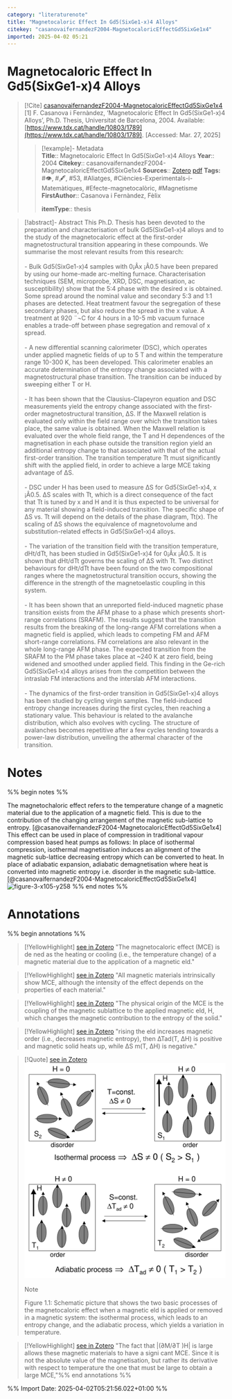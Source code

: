 ```yaml
---
category: "literaturenote"
title: "Magnetocaloric Effect In Gd5(SixGe1-x)4 Alloys"
citekey: "casanovaifernandezF2004-MagnetocaloricEffectGd5SixGe1x4"
imported: 2025-04-02 05:21
---
```


# Magnetocaloric Effect In Gd5(SixGe1-x)4 Alloys


> [!Cite] [casanovaifernandezF2004-MagnetocaloricEffectGd5SixGe1x4](zotero://select/library/items/JHSRBRH4)
> [1]  F. Casanova i Fernàndez, ‘Magnetocaloric Effect In Gd5(SixGe1-x)4 Alloys’, Ph.D. Thesis, Universitat de Barcelona, 2004. Available: [https://www.tdx.cat/handle/10803/1789](https://www.tdx.cat/handle/10803/1789). [Accessed: Mar. 27, 2025]
> > [!example]- Metadata    
> > **Title**:: Magnetocaloric Effect In Gd5(SixGe1-x)4 Alloys
> > **Year**:: 2004
> > **Citekey**:: casanovaifernandezF2004-MagnetocaloricEffectGd5SixGe1x4
> > **Sources**:: [Zotero](zotero://select/library/items/JHSRBRH4) [pdf](file:////home/joeashton/Zotero/storage/ZF8XFREV/1.CHAPTER_1.pdf) 
> > **Tags:** #👁, #🖋, #53, #Aliatges, #Ciències-Experimentals-i-Matemàtiques, #Efecte-magnetocalòric, #Magnetisme
> > **FirstAuthor**:: Casanova i Fernàndez, Fèlix
> > 
> > **itemType**:: thesis

> [!abstract]- Abstract
> This Ph.D. Thesis has been devoted to the preparation and characterisation of bulk Gd5(SixGe1-x)4 alloys and to the study of the magnetocaloric effect at the first-order magnetostructural transition appearing in these compounds. We summarise the most relevant results from this research:<br/><br/>- Bulk Gd5(SixGe1-x)4 samples with 0¡Âx ¡Â0.5 have been prepared by using our home-made arc-melting furnace. Characterisation techniques (SEM, microprobe, XRD, DSC, magnetisation, ac susceptibility) show that the 5:4 phase with the desired x is obtained. Some spread around the nominal value and secondary 5:3 and 1:1 phases are detected. Heat treatment favour the segregation of these secondary phases, but also reduce the spread in the x value. A treatment at 920 ¨¬C for 4 hours in a 10-5 mb vacuum furnace enables a trade-off between phase segregation and removal of x spread.<br/><br/>- A new differential scanning calorimeter (DSC), which operates under applied magnetic fields of up to 5 T and within the temperature range 10-300 K, has been developed. This calorimeter enables an accurate determination of the entropy change associated with a magnetostructural phase transition. The transition can be induced by sweeping either T or H. <br/><br/>- It has been shown that the Clausius-Clapeyron equation and DSC measurements yield the entropy change associated with the first-order magnetostructural transition, &#8710;S. If the Maxwell relation is evaluated only within the field range over which the transition takes place, the same value is obtained. When the Maxwell relation is evaluated over the whole field range, the T and H dependences of the magnetisation in each phase outside the transition region yield an additional entropy change to that associated with that of the actual first-order transition. The transition temperature Tt must significantly shift with the applied field, in order to achieve a large MCE taking advantage of &#8710;S.<br/><br/>- DSC under H has been used to measure &#8710;S for Gd5(SixGe1-x)4, x ¡Â0.5. &#8710;S scales with Tt, which is a direct consequence of the fact that Tt is tuned by x and H and it is thus expected to be universal for any material showing a field-induced transition. The specific shape of &#8710;S vs. Tt will depend on the details of the phase diagram, Tt(x). The scaling of &#8710;S shows the equivalence of magnetovolume and substitution-related effects in Gd5(SixGe1-x)4 alloys.<br/><br/>- The variation of the transition field with the transition temperature, dHt/dTt, has been studied in Gd5(SixGe1-x)4 for 0¡Âx ¡Â0.5. It is shown that dHt/dTt governs the scaling of &#8710;S with Tt. Two distinct behaviours for dHt/dTt have been found on the two compositional ranges where the magnetostructural transition occurs, showing the difference in the strength of the magnetoelastic coupling in this system.<br/><br/>- It has been shown that an unreported field-induced magnetic phase transition exists from the AFM phase to a phase which presents short-range correlations (SRAFM). The results suggest that the transition results from the breaking of the long-range AFM correlations when a magnetic field is applied, which leads to competing FM and AFM short-range correlations. FM correlations are also relevant in the whole long-range AFM phase. The expected transition from the SRAFM to the PM phase takes place at  ~240 K at zero field, being widened and smoothed under applied field. This finding in the Ge-rich Gd5(SixGe1-x)4 alloys arises from the competition between the intraslab FM interactions and the interslab AFM interactions.<br/><br/>- The dynamics of the first-order transition in Gd5(SixGe1-x)4 alloys has been studied by cycling virgin samples. The field-induced entropy change increases during the first cycles, then reaching a stationary value. This behaviour is related to the avalanche distribution, which also evolves with cycling. The structure of avalanches becomes repetitive after a few cycles tending towards a power-law distribution, unveiling the athermal character of the transition.

# Notes

%% begin notes %%

The magnetochaloric effect refers to the temperature change of a magnetic material due to the application of a magnetic field. This is due to the contribution of the changing arrangement of the magnetic sub-lattice to entropy. [@casanovaifernandezF2004-MagnetocaloricEffectGd5SixGe1x4]
This effect can be used in place of compression in traditional vapour compression based heat pumps as follows: In place of isothermal compression, isothermal magnetisation induces an alignment of the magnetic sub-lattice decreasing entropy which can be converted to heat. In place of adiabatic expansion, adiabatic demagnetisation where heat is converted into magnetic entropy i.e. disorder in the magnetic sub-lattice.[@casanovaifernandezF2004-MagnetocaloricEffectGd5SixGe1x4]
![figure-3-x105-y258](figure-3-x105-y258.png)
%% end notes %%

# Annotations

%% begin annotations %%

> [!YellowHighlight] [see in Zotero](zotero://open-pdf/library/items/ZF8XFREV?page=1&annotation=WB2FQWAW)
> "The magnetocaloric effect (MCE) is de ned as the heating or cooling (i.e., the temperature change) of a magnetic material due to the application of a magnetic eld."

> [!YellowHighlight] [see in Zotero](zotero://open-pdf/library/items/ZF8XFREV?page=1&annotation=PVESP9AQ)
> "All magnetic materials intrinsically show MCE, although the intensity of the effect depends on the properties of each material."

> [!YellowHighlight] [see in Zotero](zotero://open-pdf/library/items/ZF8XFREV?page=1&annotation=K4CM6QIT)
> "The physical origin of the MCE is the coupling of the magnetic sublattice to the applied magnetic eld, H, which changes the magnetic contribution to the entropy of the solid."

> [!YellowHighlight] [see in Zotero](zotero://open-pdf/library/items/ZF8XFREV?page=2&annotation=QXD7TDGX)
> "rising the eld increases magnetic order (i.e., decreases magnetic entropy), then ∆Tad(T, ∆H) is positive and magnetic solid heats up, while ∆S m(T, ∆H) is negative."

> [!Quote] [see in Zotero](zotero://open-pdf/library/items/ZF8XFREV?page=3&annotation=9WNRBLPR)
> ![figure-3-x105-y258.png](attachments/casanovaifernandezF2004-MagnetocaloricEffectGd5SixGe1x4/figure-3-x105-y258.png)
> > [!note]
> > Figure 1.1: Schematic picture that shows the two basic processes of the magnetocaloric effect when a magnetic eld is applied or removed in a magnetic system: the isothermal process, which leads to an entropy change, and the adiabatic process, which yields a variation in temperature.

> [!YellowHighlight] [see in Zotero](zotero://open-pdf/library/items/ZF8XFREV?page=11&annotation=DM9AMN4L)
> "The fact that |(∂M/∂T )H| is large allows these magnetic materials to have a signi cant MCE. Since it is not the absolute value of the magnetisation, but rather its derivative with respect to temperature the one that must be large to obtain a large MCE,"%% end annotations %%

%% Import Date: 2025-04-02T05:21:56.022+01:00 %%
